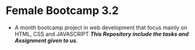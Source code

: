 # Female Bootcamp 3.2
- A month bootcamp project in web development that focus mainly on HTML, CSS and JAVASCRIPT
***This Repository include the tasks and Assignment given to us.***


